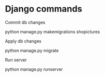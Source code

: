 # Django commands

Commit db changes

python manage.py makemigrations shopictures

Apply db changes

python manage.py migrate

Run server

python manage.py runserver